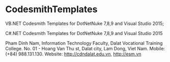 # CodesmithTemplates
VB.NET Codesmith Templates for DotNetNuke 7,8,9 and Visual Studio 2015; 

C#.NET Codesmith Templates for DotNetNuke 7,8,9 and Visual Studio 2015



Pham Dinh Nam, Information Technology Faculty, Dalat Vocational Training College.
No. 01 - Hoang Van Thu st, Dalat city, Lam Dong, Viet Nam.
Mobile: (+84) 988.131.130. Website: http://cdndalat.edu.vn, http://esm.vn
